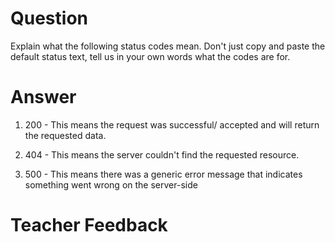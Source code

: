 # Question
Explain what the following status codes mean. Don't just copy and paste the default status text, tell us in your own words what the codes are for.

# Answer

1. 200 - This means the request was successful/ accepted and will return the requested data. 

2. 404 - This means the server couldn't find the requested resource.  

3. 500 -  This means there was a generic error message that indicates something went wrong on the server-side

# Teacher Feedback